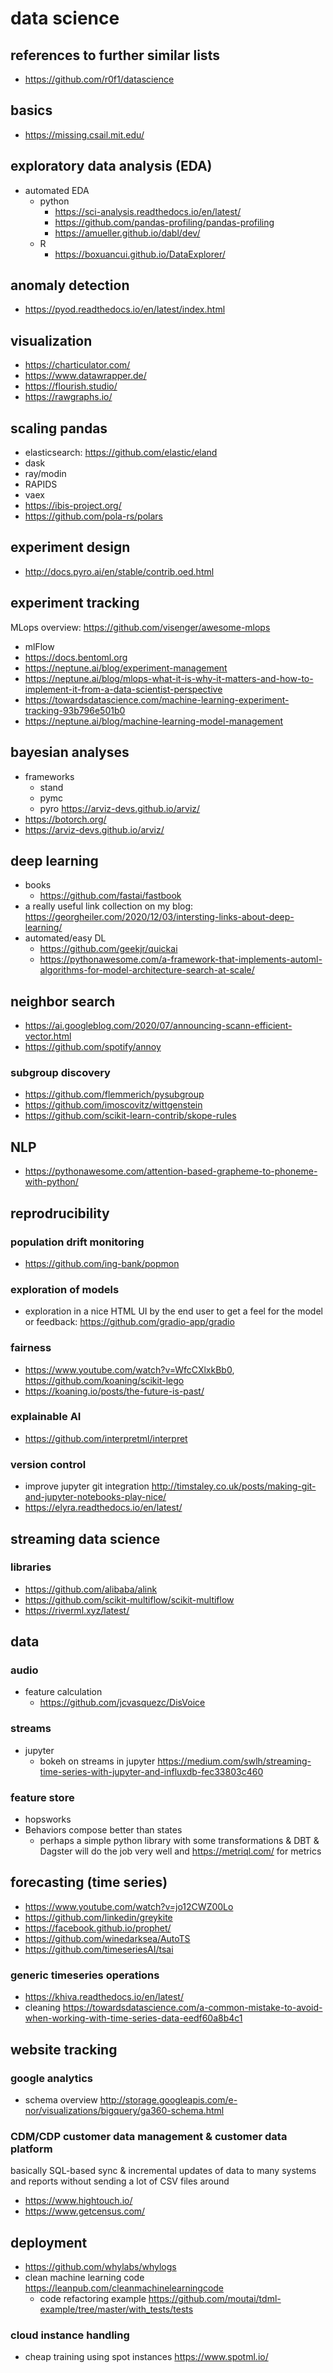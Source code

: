 # data science

## references to further similar lists

- https://github.com/r0f1/datascience

## basics

- https://missing.csail.mit.edu/

## exploratory data analysis (EDA)

- automated EDA
  - python
    - https://sci-analysis.readthedocs.io/en/latest/
    - https://github.com/pandas-profiling/pandas-profiling
    - https://amueller.github.io/dabl/dev/
  - R
    - https://boxuancui.github.io/DataExplorer/
  
## anomaly detection

- https://pyod.readthedocs.io/en/latest/index.html

## visualization

- https://charticulator.com/
- https://www.datawrapper.de/
- https://flourish.studio/
- https://rawgraphs.io/

## scaling pandas

- elasticsearch: https://github.com/elastic/eland
- dask
- ray/modin
- RAPIDS
- vaex
- https://ibis-project.org/
- https://github.com/pola-rs/polars

## experiment design

- http://docs.pyro.ai/en/stable/contrib.oed.html

## experiment tracking

MLops overview: https://github.com/visenger/awesome-mlops

- mlFlow
- https://docs.bentoml.org
- https://neptune.ai/blog/experiment-management
- https://neptune.ai/blog/mlops-what-it-is-why-it-matters-and-how-to-implement-it-from-a-data-scientist-perspective
- https://towardsdatascience.com/machine-learning-experiment-tracking-93b796e501b0
- https://neptune.ai/blog/machine-learning-model-management

## bayesian analyses

- frameworks
  - stand
  - pymc
  - pyro https://arviz-devs.github.io/arviz/
- https://botorch.org/
- https://arviz-devs.github.io/arviz/

## deep learning

- books
  - https://github.com/fastai/fastbook
- a really useful link collection on my blog: https://georgheiler.com/2020/12/03/intersting-links-about-deep-learning/
- automated/easy DL
  - https://github.com/geekjr/quickai
  - https://pythonawesome.com/a-framework-that-implements-automl-algorithms-for-model-architecture-search-at-scale/
  
## neighbor search

- https://ai.googleblog.com/2020/07/announcing-scann-efficient-vector.html
- https://github.com/spotify/annoy
### subgroup discovery

- https://github.com/flemmerich/pysubgroup
- https://github.com/imoscovitz/wittgenstein
- https://github.com/scikit-learn-contrib/skope-rules

## NLP

- https://pythonawesome.com/attention-based-grapheme-to-phoneme-with-python/

## reprodrucibility

### population drift monitoring

- https://github.com/ing-bank/popmon

### exploration of models

- exploration in a nice HTML UI by the end user to get a feel for the model or feedback: https://github.com/gradio-app/gradio

### fairness

- https://www.youtube.com/watch?v=WfcCXlxkBb0, https://github.com/koaning/scikit-lego
- https://koaning.io/posts/the-future-is-past/


### explainable AI

- https://github.com/interpretml/interpret

### version control
- improve jupyter git integration http://timstaley.co.uk/posts/making-git-and-jupyter-notebooks-play-nice/
- https://elyra.readthedocs.io/en/latest/

## streaming data science
### libraries
- https://github.com/alibaba/alink
- https://github.com/scikit-multiflow/scikit-multiflow
- https://riverml.xyz/latest/


## data

### audio

- feature calculation
  - https://github.com/jcvasquezc/DisVoice

### streams

- jupyter
  - bokeh on streams in jupyter https://medium.com/swlh/streaming-time-series-with-jupyter-and-influxdb-fec33803c460


### feature store

- hopsworks
- Behaviors compose better than states
  -  perhaps a simple python library with some transformations & DBT & Dagster will do the job very well and https://metriql.com/ for metrics

## forecasting (time series)

- https://www.youtube.com/watch?v=jo12CWZ00Lo
- https://github.com/linkedin/greykite
- https://facebook.github.io/prophet/
- https://github.com/winedarksea/AutoTS
- https://github.com/timeseriesAI/tsai

### generic timeseries operations
- https://khiva.readthedocs.io/en/latest/
- cleaning https://towardsdatascience.com/a-common-mistake-to-avoid-when-working-with-time-series-data-eedf60a8b4c1



## website tracking

### google analytics

- schema overview http://storage.googleapis.com/e-nor/visualizations/bigquery/ga360-schema.html

### CDM/CDP customer data management & customer data platform

basically SQL-based sync & incremental updates of data to many systems and reports without sending a lot of CSV files around

- https://www.hightouch.io/
- https://www.getcensus.com/


## deployment

- https://github.com/whylabs/whylogs
- clean machine learning code https://leanpub.com/cleanmachinelearningcode
    - code refactoring example https://github.com/moutai/tdml-example/tree/master/with_tests/tests

### cloud instance handling

- cheap training using spot instances https://www.spotml.io/
